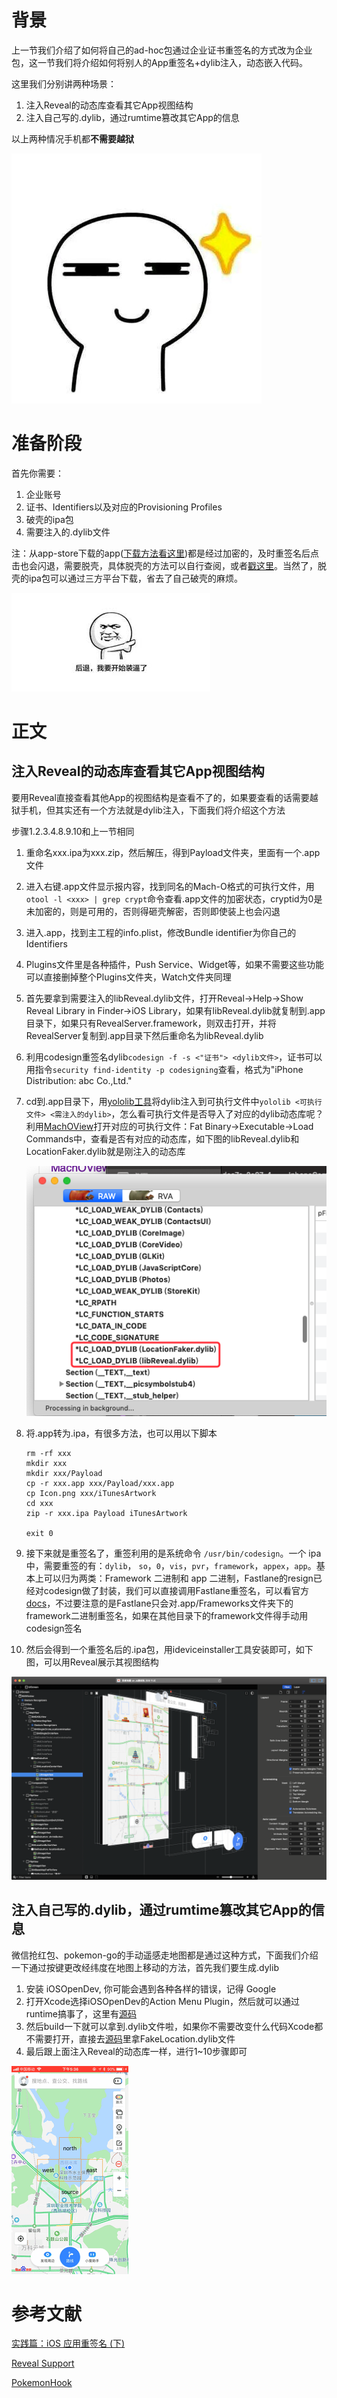 # 背景

上一节我们介绍了如何将自己的ad-hoc包通过企业证书重签名的方式改为企业包，这一节我们将介绍如何将别人的App重签名+dylib注入，动态嵌入代码。

这里我们分别讲两种场景：

1. 注入Reveal的动态库查看其它App视图结构
2. 注入自己写的.dylib，通过rumtime篡改其它App的信息

以上两种情况手机都**不需要越狱**



![应用重签名与代码嵌入](https://github.com/JasonMR7/JasonMR7.github.io/raw/master/assets/images/表情包/盯.jpg)





# 准备阶段

首先你需要：

1. 企业账号
2. 证书、Identifiers以及对应的Provisioning Profiles
3. 破壳的ipa包
4. 需要注入的.dylib文件

注：从app-store下载的app([下载方法看这里](https://www.jianshu.com/p/fdb50d303ad6))都是经过加密的，及时重签名后点击也会闪退，需要脱壳，具体脱壳的方法可以自行查阅，或者[戳这里](https://jasonmr7.github.io/2019/02/脱壳与反编译/)。当然了，脱壳的ipa包可以通过三方平台下载，省去了自己破壳的麻烦。

![应用重签名与代码嵌入](https://github.com/JasonMR7/JasonMR7.github.io/raw/master/assets/images/表情包/开始装逼.jpg)





# 正文

## 注入Reveal的动态库查看其它App视图结构

要用Reveal直接查看其他App的视图结构是查看不了的，如果要查看的话需要越狱手机，但其实还有一个方法就是dylib注入，下面我们将介绍这个方法

步骤1.2.3.4.8.9.10和上一节相同

1. 重命名xxx.ipa为xxx.zip，然后解压，得到Payload文件夹，里面有一个.app文件

2. 进入右键.app文件显示报内容，找到同名的Mach-O格式的可执行文件，用` otool -l <xxx> | grep crypt`命令查看.app文件的加密状态，cryptid为0是未加密的，则是可用的，否则得砸壳解密，否则即使装上也会闪退

3. 进入.app，找到主工程的info.plist，修改Bundle identifier为你自己的Identifiers

4. Plugins文件里是各种插件，Push Service、Widget等，如果不需要这些功能可以直接删掉整个Plugins文件夹，Watch文件夹同理

5. 首先要拿到需要注入的libReveal.dylib文件，打开Reveal->Help->Show Reveal Library in Finder->iOS Library，如果有libReveal.dylib就复制到.app目录下，如果只有RevealServer.framework，则双击打开，并将RevealServer复制到.app目录下然后重命名为libReveal.dylib

6. 利用codesign重签名dylib`codesign -f -s <"证书"> <dylib文件>`，证书可以用指令`security find-identity -p codesigning`查看，格式为"iPhone Distribution: abc Co.,Ltd."

7. cd到.app目录下，用[yololib工具](https://github.com/KJCracks/yololib)将dylib注入到可执行文件中`yololib <可执行文件> <需注入的dylib>`，怎么看可执行文件是否导入了对应的dylib动态库呢？利用[MachOView](https://sourceforge.net/projects/machoview/)打开对应的可执行文件：Fat Binary->Executable->Load Commands中，查看是否有对应的动态库，如下图的libReveal.dylib和LocationFaker.dylib就是刚注入的动态库

   ![应用重签名与代码嵌入](https://github.com/JasonMR7/JasonMR7.github.io/raw/master/assets/images/2019-01-17-应用重签名与代码嵌入/动态库嵌入二进制.png)

8. 将.app转为.ipa，有很多方法，也可以用以下脚本

   ```shell
   rm -rf xxx
   mkdir xxx
   mkdir xxx/Payload
   cp -r xxx.app xxx/Payload/xxx.app
   cp Icon.png xxx/iTunesArtwork
   cd xxx
   zip -r xxx.ipa Payload iTunesArtwork
   
   exit 0
   ```

9. 接下来就是重签名了，重签利用的是系统命令 `/usr/bin/codesign`。一个 ipa 中，需要重签的有：`dylib`， `so`，`0`，`vis`，`pvr`，`framework`，`appex`，`app`。基本上可以归为两类：Framework 二进制和 app 二进制，Fastlane的resign已经对codesign做了封装，我们可以直接调用Fastlane重签名，可以看官方[docs](https://docs.fastlane.tools/actions/resign/)，不过要注意的是Fastlane只会对.app/Frameworks文件夹下的framework二进制重签名，如果在其他目录下的framework文件得手动用codesign签名

10. 然后会得到一个重签名后的.ipa包，用ideviceinstaller工具安装即可，如下图，可以用Reveal展示其视图结构



![应用重签名与代码嵌入](https://github.com/JasonMR7/JasonMR7.github.io/raw/master/assets/images/2019-01-17-应用重签名与代码嵌入/Reveal嵌入应用.png)



## 注入自己写的.dylib，通过rumtime篡改其它App的信息

微信抢红包、pokemon-go的手动遥感走地图都是通过这种方式，下面我们介绍一下通过按键更改经纬度在地图上移动的方法，首先我们要生成.dylib

1. 安装 iOSOpenDev, 你可能会遇到各种各样的错误，记得 Google
2. 打开Xcode选择iOSOpenDev的Action Menu Plugin，然后就可以通过runtime搞事了，这里有[源码](https://github.com/JasonMR7/FakeLocation)
3. 然后build一下就可以拿到.dylib文件啦，如果你不需要改变什么代码Xcode都不需要打开，直接去[源码](https://github.com/JasonMR7/FakeLocation)里拿FakeLocation.dylib文件
4. 最后跟上面注入Reveal的动态库一样，进行1~10步骤即可



![应用重签名与代码嵌入](https://github.com/JasonMR7/JasonMR7.github.io/raw/master/assets/images/2019-01-17-应用重签名与代码嵌入/手柄地图.gif)



# 参考文献

[实践篇：iOS 应用重签名 (下)](http://www.iosugar.com/2017/04/17/Practice-articles-iOS-application-re-signature-next/)

[Reveal Support](http://support.revealapp.com/discussions/questions/59651-where-is-librevealdylib-in-20-version)

[PokemonHook](https://github.com/rpplusplus/PokemonHook)